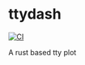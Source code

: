 # ttydash

[![CI](https://github.com//ttydash/workflows/CI/badge.svg)](https://github.com/AndPuQing/ttydash/actions)

A rust based tty plot
